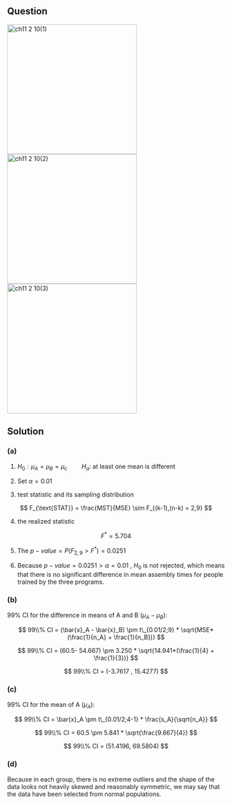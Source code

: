 ## Question
<img width="300" alt="ch11 2 10(1)" src="https://github.com/user-attachments/assets/6949ad34-0063-4fed-b65d-17cd149e35e3" />
<br>
<img width="300" alt="ch11 2 10(2)" src="https://github.com/user-attachments/assets/435bccb1-11b5-4ab3-bfb3-afa32f52fa24" />
<br>
<img width="300" alt="ch11 2 10(3)" src="https://github.com/user-attachments/assets/217344dd-095f-466f-af16-a07b3a9af83d" />

## Solution
### (a)
1. $H_0: \mu_A = \mu_B = \mu_c \quad \quad H_a:$ at least one mean is different   
  
2. Set $\alpha = 0.01$  
  
3. test statistic and its sampling distribution

$$
F_{\text{STAT}} = \frac{MST}{MSE} \sim F_{(k-1),(n-k) = 2,9}
$$

4. the realized statistic

$$
F^* = 5.704
$$

5. The $p-value = P(F_{2,9} > F^*) = 0.0251$  
  
6. Because $p-value = 0.0251 > \alpha = 0.01$ , $H_0$ is not rejected, which means that there is no significant difference in mean assembly times for people trained by the three programs.

### (b)

99% CI for the difference in means of A and B ($\mu_A-\mu_B$):

$$
99\\% CI = (\bar{x}_A - \bar{x}_B) \pm t\_{0.01/2;9} * \sqrt{MSE*(\frac{1}{n_A} + \frac{1}{n_B})}
$$

$$
99\\% CI = (60.5- 54.667) \pm 3.250 * \sqrt{14.941*(\frac{1}{4} + \frac{1}{3})}
$$

$$
99\\% CI = (-3.7617 , 15.4277)
$$

### (c)

99% CI for the mean of A ($\mu_A$):

$$
99\\% CI = \bar{x}_A \pm t\_{0.01/2;4-1} * \frac{s_A}{\sqrt{n_A}}
$$

$$
99\\% CI = 60.5 \pm 5.841 * \sqrt{\frac{9.667}{4}}
$$

$$
99\\% CI = (51.4196, 69.5804)
$$

### (d)
Because in each group, there is no extreme outliers and the shape of the data looks not heavily skewed and reasonably symmetric, we may say that the data have been selected from normal populations.
